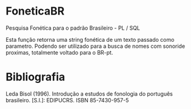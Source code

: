# FoneticaBR
Pesquisa Fonética para o padrão  Brasileiro - PL / SQL

Esta função retorna uma string fonética de um texto passado como parametro. 
Podendo ser utilizado para a busca de nomes com sonoride proximas, totalmente voltado para o BR-pt.

# Bibliografia
Leda Bisol (1996). Introdução a estudos de fonologia do português brasileiro. [S.l.]: EDIPUCRS. ISBN 85-7430-957-5
